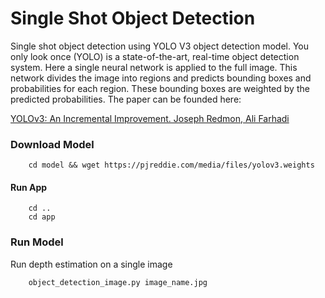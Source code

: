 # Single Shot Object Detection

Single shot object detection using YOLO V3 object detection model. You only look once (YOLO) is a state-of-the-art, real-time object detection system. Here a single neural network is applied to the full image. This network divides the image into regions and predicts bounding boxes and probabilities for each region. These bounding boxes are weighted by the predicted probabilities. The paper can be founded here:

[YOLOv3: An Incremental Improvement. Joseph Redmon, Ali Farhadi](https://arxiv.org/abs/1804.02767)


### Download Model 

```shell
    cd model && wget https://pjreddie.com/media/files/yolov3.weights
``` 

#### Run App 

```shell
    cd .. 
    cd app 
``` 

### Run Model

Run depth estimation on a single image

```shell
    object_detection_image.py image_name.jpg 
``` 
